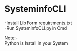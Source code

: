 # SysteminfoCLI
-Install Lib Form requirements.txt<br>
-Run SysteminfoCLI.py in Cmd 

Note:-<br>
Python is Install in your System
